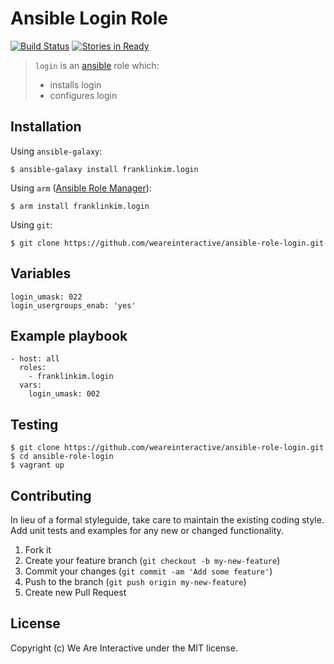 # Ansible Login Role

[![Build Status](https://travis-ci.org/weareinteractive/ansible-role-login.png?branch=master)](https://travis-ci.org/weareinteractive/ansible-role-login)
[![Stories in Ready](https://badge.waffle.io/weareinteractive/ansible-role-login.svg?label=ready&title=Ready)](http://waffle.io/weareinteractive/ansible-role-login)

> `login` is an [ansible](http://www.ansible.com) role which: 
> 
> * installs login
> * configures login

## Installation

Using `ansible-galaxy`:

```
$ ansible-galaxy install franklinkim.login
```

Using `arm` ([Ansible Role Manager](https://github.com/mirskytech/ansible-role-manager/)):

```
$ arm install franklinkim.login
```

Using `git`:

```
$ git clone https://github.com/weareinteractive/ansible-role-login.git
```

## Variables

```
login_umask: 022
login_usergroups_enab: 'yes'
```

## Example playbook

```
- host: all
  roles: 
    - franklinkim.login
  vars:
    login_umask: 002
```

## Testing

```
$ git clone https://github.com/weareinteractive/ansible-role-login.git
$ cd ansible-role-login
$ vagrant up
```

## Contributing
In lieu of a formal styleguide, take care to maintain the existing coding style. Add unit tests and examples for any new or changed functionality.

1. Fork it
2. Create your feature branch (`git checkout -b my-new-feature`)
3. Commit your changes (`git commit -am 'Add some feature'`)
4. Push to the branch (`git push origin my-new-feature`)
5. Create new Pull Request

## License
Copyright (c) We Are Interactive under the MIT license.
